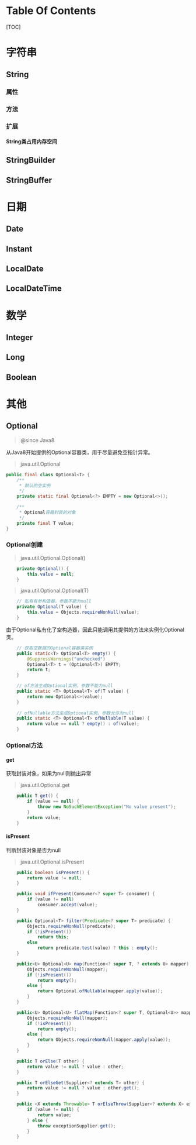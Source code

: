 # Table Of Contents
[TOC]


# 字符串
## String
### 属性
### 方法
### 扩展
#### String类占用内存空间

## StringBuilder

## StringBuffer

# 日期
## Date
## Instant
## LocalDate
## LocalDateTime

# 数学
## Integer
## Long
## Boolean

# 其他
## Optional
> @since Java8
    
从Java8开始提供的Optional容器类，用于尽量避免空指针异常。

> java.util.Optional
```java
public final class Optional<T> {
    /**
     * 默认的空实例
     */
    private static final Optional<?> EMPTY = new Optional<>();

    /**
     * Optional容器封装的对象
     */
    private final T value;
}
```

### Optional创建
> java.util.Optional.Optional()
```java
    private Optional() {
        this.value = null;
    }
```

> java.util.Optional.Optional(T)
```java
    // 私有有参构造器，参数不能为null
    private Optional(T value) {
        this.value = Objects.requireNonNull(value);
    }
```
由于Optional私有化了空构造器，因此只能调用其提供的方法来实例化Optional类。
    
```java
    // 获取空数据的Optional容器类实例
    public static<T> Optional<T> empty() {
        @SuppressWarnings("unchecked")
        Optional<T> t = (Optional<T>) EMPTY;
        return t;
    }

    // of方法生成Optional实例，参数不能为null
    public static <T> Optional<T> of(T value) {
        return new Optional<>(value);
    }
    
    // ofNullable方法生成Optional实例，参数允许为null
    public static <T> Optional<T> ofNullable(T value) {
        return value == null ? empty() : of(value);
    }
```

### Optional方法
#### get
获取封装对象，如果为null则抛出异常

> java.util.Optional.get

```java
    public T get() {
        if (value == null) {
            throw new NoSuchElementException("No value present");
        }
        return value;
    }
```

#### isPresent
判断封装对象是否为null

> java.util.Optional.isPresent

```java
    public boolean isPresent() {
        return value != null;
    }
```

```java
    public void ifPresent(Consumer<? super T> consumer) {
        if (value != null)
            consumer.accept(value);
    }
```

```java
    public Optional<T> filter(Predicate<? super T> predicate) {
        Objects.requireNonNull(predicate);
        if (!isPresent())
            return this;
        else
            return predicate.test(value) ? this : empty();
    }
```

```java
    public<U> Optional<U> map(Function<? super T, ? extends U> mapper) {
        Objects.requireNonNull(mapper);
        if (!isPresent())
            return empty();
        else {
            return Optional.ofNullable(mapper.apply(value));
        }
    }
```

```java
    public<U> Optional<U> flatMap(Function<? super T, Optional<U>> mapper) {
        Objects.requireNonNull(mapper);
        if (!isPresent())
            return empty();
        else {
            return Objects.requireNonNull(mapper.apply(value));
        }
    }
```

```java
    public T orElse(T other) {
        return value != null ? value : other;
    }
```

```java
    public T orElseGet(Supplier<? extends T> other) {
        return value != null ? value : other.get();
    }
```

```java
    public <X extends Throwable> T orElseThrow(Supplier<? extends X> exceptionSupplier) throws X {
        if (value != null) {
            return value;
        } else {
            throw exceptionSupplier.get();
        }
    }
```
